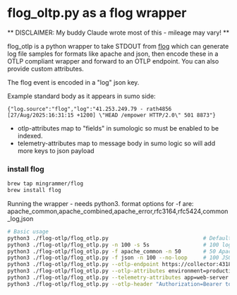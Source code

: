 # flog_oltp.py as a flog wrapper

** DISCLAIMER: My buddy Claude wrote most of this - mileage may vary! **

flog_otlp is a python wrapper to take STDOUT from [flog](https://github.com/mingrammer/flog) which can generate log file samples for formats like apache and json, then encode these in a OTLP compliant wrapper and forward to an OTLP endpoint. You can also provide custom attributes.

The flog event is encoded in a "log" json key.

Example standard body as it appears in sumo side:

```
{"log.source":"flog","log":"41.253.249.79 - rath4856 [27/Aug/2025:16:31:15 +1200] \"HEAD /empower HTTP/2.0\" 501 8873"}
```

- otlp-attributes map to "fields" in sumologic so must be enabled to be indexed.
- telemetry-attributes map to message body in sumo logic so will add more keys to json payload

### install flog

```bash
brew tap mingrammer/flog
brew install flog
```

Running the wrapper - needs python3.
format options for -f are: apache_common,apache_combined,apache_error,rfc3164,rfc5424,common_log,json

```bash
# Basic usage
python3 ./flog-otlp/flog_otlp.py                              # Default: 200 logs over 10 seconds
python3 ./flog-otlp/flog_otlp.py -n 100 -s 5s                 # 100 logs over 5 seconds  
python3 ./flog-otlp/flog_otlp.py -f apache_common -n 50       # 50 Apache common format logs
python3 ./flog-otlp/flog_otlp.py -f json -n 100 --no-loop     # 100 JSON logs, no infinite loop
python3 ./flog-otlp/flog_otlp.py --otlp-endpoint https://collector:4318/v1/logs  # Custom endpoint
python3 ./flog-otlp/flog_otlp.py --otlp-attributes environment=production --otlp-attributes region=us-east-1
python3 ./flog-otlp/flog_otlp.py --telemetry-attributes app=web-server --telemetry-attributes debug=true
python3 ./flog-otlp/flog_otlp.py --otlp-header "Authorization=Bearer token123" --otlp-header "X-Custom=value"
```